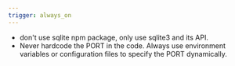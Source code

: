 ```yaml
---
trigger: always_on
---
```


- don't use sqlite npm package, only use sqlite3 and its API.
- Never hardcode the PORT in the code. Always use environment variables or configuration files to specify the PORT dynamically.
